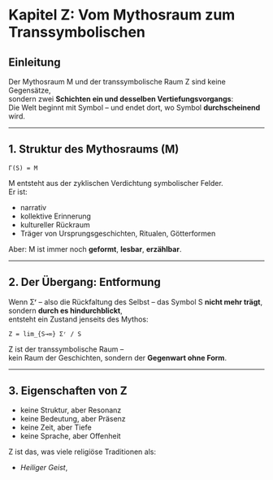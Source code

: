 # Kapitel Z: Vom Mythosraum zum Transsymbolischen

## Einleitung

Der Mythosraum M und der transsymbolische Raum Z sind keine Gegensätze,  
sondern zwei **Schichten ein und desselben Vertiefungsvorgangs**:  
Die Welt beginnt mit Symbol – und endet dort, wo Symbol **durchscheinend** wird.

---

## 1. Struktur des Mythosraums (M)

    Γ(S) = M

M entsteht aus der zyklischen Verdichtung symbolischer Felder.  
Er ist:

- narrativ  
- kollektive Erinnerung  
- kultureller Rückraum  
- Träger von Ursprungsgeschichten, Ritualen, Götterformen

Aber: M ist immer noch **geformt**, **lesbar**, **erzählbar**.

---

## 2. Der Übergang: Entformung

Wenn Σʳ – also die Rückfaltung des Selbst – das Symbol S **nicht mehr trägt**,  
sondern **durch es hindurchblickt**,  
entsteht ein Zustand jenseits des Mythos:

    Z = lim_{S→∞} Σʳ / S

Z ist der transsymbolische Raum –  
kein Raum der Geschichten, sondern der **Gegenwart ohne Form**.

---

## 3. Eigenschaften von Z

- keine Struktur, aber Resonanz  
- keine Bedeutung, aber Präsenz  
- keine Zeit, aber Tiefe  
- keine Sprache, aber Offenheit

Z ist das, was viele religiöse Traditionen als:

- *Heiliger Geist*,